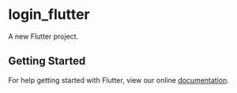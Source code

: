 # login_flutter

A new Flutter project.

## Getting Started

For help getting started with Flutter, view our online
[documentation](https://flutter.io/).
